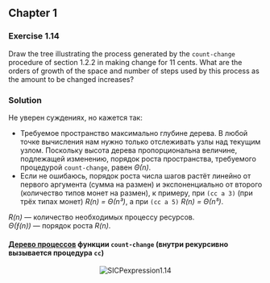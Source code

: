 ## Chapter 1

### Exercise 1.14

Draw the tree illustrating the process generated by the `count-change` procedure of section 1.2.2 in making change for 11 cents. What are the orders of growth of the space and number of steps used by this process as the amount to be changed increases?

### Solution

Не уверен суждениях, но кажется так:

  * Требуемое пространство максимально глубине дерева. В любой точке вычисления нам нужно только отслеживать узлы над текущим узлом. Поскольку высота дерева пропорциональна величине, подлежащей изменению, порядок роста пространства, требуемого процедурой `count-change`, равен _Θ(n)_.
  * Если не ошибаюсь, порядок роста числа шагов растёт линейно от первого аргумента (сумма на размен) и экспоненциально от второго (количество типов монет на размен), к примеру, при `(cc a 3)` (при трёх типах монет) _R(n) = Θ(n³)_, а при `(cc a 5)` _R(n) = Θ(n⁵)_.

_R(n)_ — количество необходимых процессу ресурсов.\
_Θ(ƒ(n))_ — порядок роста _R(n)_.

#### [Дерево процессов](https://realtimeboard.com/app/embed/o9J_kyCoYSU=) функции `count-change` (внутри рекурсивно вызывается процедура `cc`)

<p align="center">
  <img src="https://i.ibb.co/TvW7KpG/SICPexpression1-14.png" alt="SICPexpression1.14" title="SICPexpression1.14">
</p>


